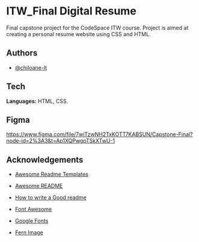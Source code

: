 
# ITW_Final Digital Resume

Final capstone project for the CodeSpace ITW course. Project is aimed at creating a personal resume website using CSS and HTML.




## Authors

- [@chiloane-lt](https://www.github.com/chiloane-lt)


## Tech

**Languages:** HTML, CSS.

## Figma

https://www.figma.com/file/7wiTzwNH2TxKOTT7KABSUN/Capstone-Final?node-id=2%3A3&t=Ap1XQPwgpTSkXTwU-1


## Acknowledgements

 - [Awesome Readme Templates](https://awesomeopensource.com/project/elangosundar/awesome-README-templates)
 - [Awesome README](https://github.com/matiassingers/awesome-readme)
 - [How to write a Good readme](https://bulldogjob.com/news/449-how-to-write-a-good-readme-for-your-github-project)

- [Font Awesome](https://fontawesome.com/icons/envelope?s=solid&f=sharp)

- [Google Fonts](https://fonts.google.com/specimen/Raleway?query=raleway)

- [Fern Image](https://pixabay.com/photos/fern-leaves-foliage-green-nature-821293/)